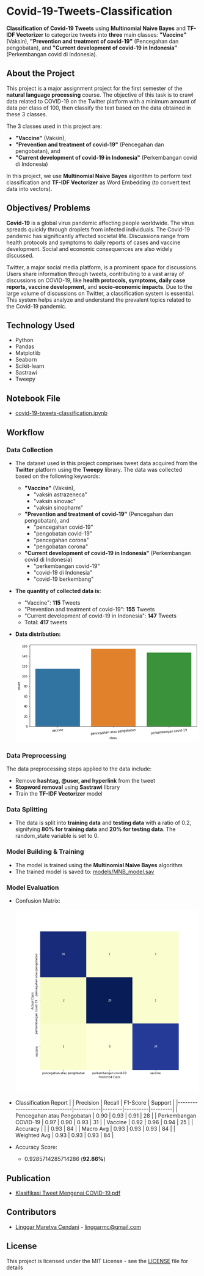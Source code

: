 # Covid-19-Tweets-Classification
**Classification of Covid-19 Tweets** using **Multinomial Naive Bayes** and **TF-IDF Vectorizer** to categorize tweets into **three** main classes: **"Vaccine"** (Vaksin), **"Prevention and treatment of covid-19"** (Pencegahan dan pengobatan), and **"Current development of covid-19 in Indonesia"** (Perkembangan covid di Indonesia).

## About the Project

This project is a major assignment project for the first semester of the **natural language processing** course. The objective of this task is to crawl data related to COVID-19 on the Twitter platform with a minimum amount of data per class of 100, then classify the text based on the data obtained in these 3 classes.

The 3 classes used in this project are:
- **"Vaccine"** (Vaksin),
- **"Prevention and treatment of covid-19"** (Pencegahan dan pengobatan), and
- **"Current development of covid-19 in Indonesia"** (Perkembangan covid di Indonesia)

In this project, we use **Multinomial Naive Bayes** algorithm to perform text classification and **TF-IDF Vectorizer** as Word Embedding (to convert text data into vectors).

## Objectives/ Problems

**Covid-19** is a global virus pandemic affecting people worldwide. The virus spreads quickly through droplets from infected individuals. The Covid-19 pandemic has significantly affected societal life. Discussions range from health protocols and symptoms to daily reports of cases and vaccine development. Social and economic consequences are also widely discussed.

Twitter, a major social media platform, is a prominent space for discussions. Users share information through tweets, contributing to a vast array of discussions on COVID-19, like **health protocols, symptoms, daily case reports, vaccine development,** and **socio-economic impacts**. Due to the large volume of discussions on Twitter, a classification system is essential. This system helps analyze and understand the prevalent topics related to the Covid-19 pandemic.

## Technology Used
* Python
* Pandas
* Matplotlib
* Seaborn
* Scikit-learn
* Sastrawi
* Tweepy

## Notebook File
* [covid-19-tweets-classification.ipynb](notebooks/covid-19-tweets-classification.ipynb)

## Workflow

### Data Collection
  - The dataset used in this project comprises tweet data acquired from the **Twitter** platform using the **Tweepy** library. The data was collected based on the following keywords:
    - **"Vaccine"** (Vaksin),
      - "vaksin astrazeneca"
      - "vaksin sinovac"
      - "vaksin sinopharm"
    - **"Prevention and treatment of covid-19"** (Pencegahan dan pengobatan), and
      - "pencegahan covid-19"
      - "pengobatan covid-19"
      - "pencegahan corona"
      - "pengobatan corona"
    - **"Current development of covid-19 in Indonesia"** (Perkembangan covid di Indonesia)
      - "perkembangan covid-19"
      - "covid-19 di Indonesia"
      - "covid-19 berkembang"
  - **The quantity of collected data is:**
    - "Vaccine": **115** Tweets
    - "Prevention and treatment of covid-19": **155** Tweets
    - "Current development of covid-19 in Indonesia": **147** Tweets
    - Total: **417** tweets
  - **Data distribution:**

    ![images/data_distribution.png](images/data_distribution.png)

### Data Preprocessing
  The data preprocessing steps applied to the data include:
  - Remove **hashtag, @user, and hyperlink** from the tweet
  - **Stopword removal** using **Sastrawi** library
  - Train the **TF-IDF Vectorizer** model

### Data Splitting
  - The data is split into **training data** and **testing data** with a ratio of 0.2, signifying **80% for training data** and **20% for testing data**. The random_state variable is set to 0.

### Model Building & Training
  - The model is trained using the **Multinomial Naive Bayes** algorithm
  - The trained model is saved to: [models/MNB_model.sav](models/MNB_model.sav)

### Model Evaluation
  - Confusion Matrix:

    ![images/conf_mat.png](images/conf_mat.png)

  - Classification Report
    |                               | Precision | Recall | F1-Score | Support |
    |-------------------------------|-----------|--------|----------|---------|
    | Pencegahan atau Pengobatan    |   0.90    |  0.93  |   0.91   |   28    |
    | Perkembangan COVID-19         |   0.97    |  0.90  |   0.93   |   31    |
    | Vaccine                       |   0.92    |  0.96  |   0.94   |   25    |
    | Accuracy                      |           |        |   0.93   |   84    |
    | Macro Avg                     |   0.93    |  0.93  |   0.93   |   84    |
    | Weighted Avg                  |   0.93    |  0.93  |   0.93   |   84    |

  
  - Accuracy Score:
    - 0.9285714285714286 (**92.86%**)

## Publication
* [Klasifikasi Tweet Mengenai COVID-19.pdf](docs/PBA%20Tugas%20Besar%20-%20Kelompok%202.pdf)

## Contributors
* [Linggar Maretva Cendani](https://github.com/LinggarM) - [linggarmc@gmail.com](mailto:linggarmc@gmail.com)

## License
This project is licensed under the MIT License - see the [LICENSE](LICENSE) file for details
